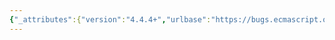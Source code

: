 ```yaml
---
{"_attributes":{"version":"4.4.4+","urlbase":"https://bugs.ecmascript.org/","maintainer":"dherman@mozilla.com"},"bug":{"bug_id":1087,"creation_ts":"2012-11-28 11:38:00 -0800","short_desc":"15.10.3.1: \"object\" -> \"Object\"","delta_ts":"2013-03-02 10:31:53 -0800","product":"Draft for 6th Edition","component":"editorial issue","version":"Rev 12: November 22, 2012 Draft","rep_platform":"All","op_sys":"All","bug_status":"RESOLVED","resolution":"FIXED","priority":"Normal","bug_severity":"enhancement","everconfirmed":true,"reporter":{"uid":"jmdyck","name":"Michael Dyck"},"assigned_to":{"uid":"allen","name":"Allen Wirfs-Brock"},"long_desc":[{"commentid":2894,"comment_count":0,"who":{"uid":"jmdyck","name":"Michael Dyck"},"bug_when":"2012-11-28 11:38:25 -0800","thetext":"In 15.10.3.1 RegExp(pattern, flags)\nstep 1 says:\n    If Type(pattern) is object ...\n\nChange 'object' to 'Object'."},{"commentid":2946,"comment_count":1,"who":{"uid":"allen","name":"Allen Wirfs-Brock"},"bug_when":"2012-12-01 10:15:07 -0800","thetext":"fixed in rev 13 editor's draft"}]}}
---
```

